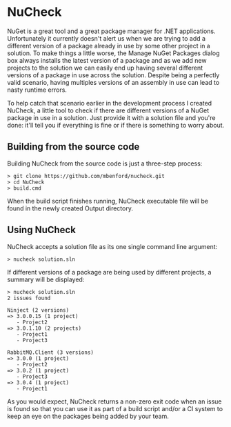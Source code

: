 # NuCheck

NuGet is a great tool and a great package manager for .NET applications. Unfortunately it currently doesn't alert us when we are trying to add a different version of a package already in use by some other project in a solution. To make things a little worse, the Manage NuGet Packages dialog box always installs the latest version of a package and as we add new projects to the solution we can easily end up having several different versions of a package in use across the solution. Despite being a perfectly valid scenario, having multiples versions of an assembly in use can lead to nasty runtime errors.

To help catch that scenario earlier in the development process I created NuCheck, a little tool to check if there are different versions of a NuGet package in use in a solution. Just provide it with a solution file and you're done: it'll tell you if everything is fine or if there is something to worry about.

## Building from the source code

Building NuCheck from the source code is just a three-step process:

	> git clone https://github.com/mbenford/nucheck.git
	> cd NuCheck
	> build.cmd

When the build script finishes running, NuCheck executable file will be found in the newly created Output directory.

## Using NuCheck

NuCheck accepts a solution file as its one single command line argument:

	> nucheck solution.sln

If different versions of a package are being used by different projects, a summary will be displayed:

	> nucheck solution.sln	
	2 issues found
	
	Ninject (2 versions)
	=> 3.0.0.15 (1 project)
	   - Project2
	=> 3.0.1.10 (2 projects)
	   - Project1
	   - Project3
	
	RabbitMQ.Client (3 versions)
	=> 3.0.0 (1 project)
	   - Project2
	=> 3.0.2 (1 project)
	   - Project3
	=> 3.0.4 (1 project)
	   - Project1

As you would expect, NuCheck returns a non-zero exit code when an issue is found so that you can use it as part of a build script and/or a CI system to keep an eye on the packages being added by your team.